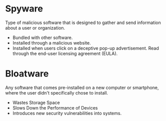 # Spyware
Type of malicious software that is designed to gather and send information about a user or organization.
- Bundled with other software.
- Installed through a malicious website.
- Installed when users click on a deceptive pop-up advertisement.
Read through the end-user licensing agreement (EULA).

# Bloatware
Any software that comes pre-installed on a new computer or smartphone, where the user didn't specifically chose to install.
- Wastes Storage Space
- Slows Down the Performance of Devices
- Introduces new security vulnerabilities into systems.